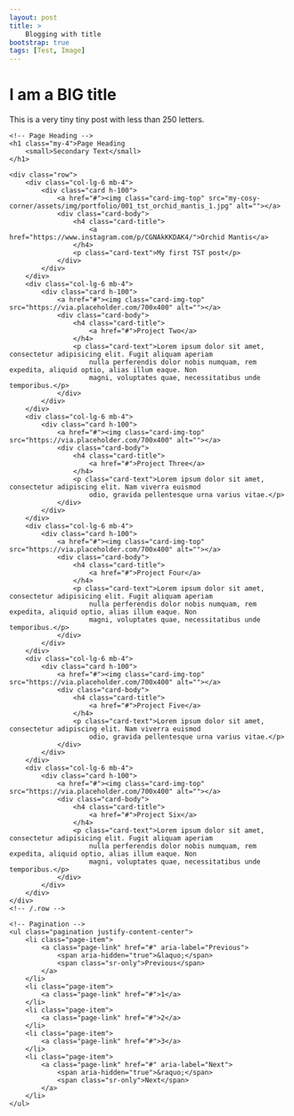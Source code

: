 ```yaml
---
layout: post
title: >
    Blogging with title 
bootstrap: true
tags: [Test, Image]
---
```


# I am a BIG title

This is a very tiny tiny post with less than 250 letters.

<!-- Page Content -->
<div class="container">

    <!-- Page Heading -->
    <h1 class="my-4">Page Heading
        <small>Secondary Text</small>
    </h1>

    <div class="row">
        <div class="col-lg-6 mb-4">
            <div class="card h-100">
                <a href="#"><img class="card-img-top" src="my-cosy-corner/assets/img/portfolio/001_tst_orchid_mantis_1.jpg" alt=""></a>
                <div class="card-body">
                    <h4 class="card-title">
                        <a href="https://www.instagram.com/p/CGNAkKKDAK4/">Orchid Mantis</a>
                    </h4>
                    <p class="card-text">My first TST post</p>
                </div>
            </div>
        </div>
        <div class="col-lg-6 mb-4">
            <div class="card h-100">
                <a href="#"><img class="card-img-top" src="https://via.placeholder.com/700x400" alt=""></a>
                <div class="card-body">
                    <h4 class="card-title">
                        <a href="#">Project Two</a>
                    </h4>
                    <p class="card-text">Lorem ipsum dolor sit amet, consectetur adipisicing elit. Fugit aliquam aperiam
                        nulla perferendis dolor nobis numquam, rem expedita, aliquid optio, alias illum eaque. Non
                        magni, voluptates quae, necessitatibus unde temporibus.</p>
                </div>
            </div>
        </div>
        <div class="col-lg-6 mb-4">
            <div class="card h-100">
                <a href="#"><img class="card-img-top" src="https://via.placeholder.com/700x400" alt=""></a>
                <div class="card-body">
                    <h4 class="card-title">
                        <a href="#">Project Three</a>
                    </h4>
                    <p class="card-text">Lorem ipsum dolor sit amet, consectetur adipiscing elit. Nam viverra euismod
                        odio, gravida pellentesque urna varius vitae.</p>
                </div>
            </div>
        </div>
        <div class="col-lg-6 mb-4">
            <div class="card h-100">
                <a href="#"><img class="card-img-top" src="https://via.placeholder.com/700x400" alt=""></a>
                <div class="card-body">
                    <h4 class="card-title">
                        <a href="#">Project Four</a>
                    </h4>
                    <p class="card-text">Lorem ipsum dolor sit amet, consectetur adipisicing elit. Fugit aliquam aperiam
                        nulla perferendis dolor nobis numquam, rem expedita, aliquid optio, alias illum eaque. Non
                        magni, voluptates quae, necessitatibus unde temporibus.</p>
                </div>
            </div>
        </div>
        <div class="col-lg-6 mb-4">
            <div class="card h-100">
                <a href="#"><img class="card-img-top" src="https://via.placeholder.com/700x400" alt=""></a>
                <div class="card-body">
                    <h4 class="card-title">
                        <a href="#">Project Five</a>
                    </h4>
                    <p class="card-text">Lorem ipsum dolor sit amet, consectetur adipiscing elit. Nam viverra euismod
                        odio, gravida pellentesque urna varius vitae.</p>
                </div>
            </div>
        </div>
        <div class="col-lg-6 mb-4">
            <div class="card h-100">
                <a href="#"><img class="card-img-top" src="https://via.placeholder.com/700x400" alt=""></a>
                <div class="card-body">
                    <h4 class="card-title">
                        <a href="#">Project Six</a>
                    </h4>
                    <p class="card-text">Lorem ipsum dolor sit amet, consectetur adipisicing elit. Fugit aliquam aperiam
                        nulla perferendis dolor nobis numquam, rem expedita, aliquid optio, alias illum eaque. Non
                        magni, voluptates quae, necessitatibus unde temporibus.</p>
                </div>
            </div>
        </div>
    </div>
    <!-- /.row -->

    <!-- Pagination -->
    <ul class="pagination justify-content-center">
        <li class="page-item">
            <a class="page-link" href="#" aria-label="Previous">
                <span aria-hidden="true">&laquo;</span>
                <span class="sr-only">Previous</span>
            </a>
        </li>
        <li class="page-item">
            <a class="page-link" href="#">1</a>
        </li>
        <li class="page-item">
            <a class="page-link" href="#">2</a>
        </li>
        <li class="page-item">
            <a class="page-link" href="#">3</a>
        </li>
        <li class="page-item">
            <a class="page-link" href="#" aria-label="Next">
                <span aria-hidden="true">&raquo;</span>
                <span class="sr-only">Next</span>
            </a>
        </li>
    </ul>

</div>
<!-- /.container -->
